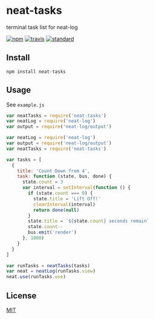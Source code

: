 # neat-tasks

terminal task list for neat-log

[![npm][npm-image]][npm-url]
[![travis][travis-image]][travis-url]
[![standard][standard-image]][standard-url]

[npm-image]: https://img.shields.io/npm/v/neat-tasks.svg?style=flat-square
[npm-url]: https://www.npmjs.com/package/neat-tasks
[travis-image]: https://img.shields.io/travis/joehand/neat-tasks.svg?style=flat-square
[travis-url]: https://travis-ci.org/joehand/neat-tasks
[standard-image]: https://img.shields.io/badge/code%20style-standard-brightgreen.svg?style=flat-square
[standard-url]: http://npm.im/standard

## Install

```
npm install neat-tasks
```

## Usage

See `example.js`

```js
var neatTasks = require('neat-tasks')
var neatLog = require('neat-log')
var output = require('neat-log/output')

var neatLog = require('neat-log')
var output = require('neat-log/output')
var neatTasks = require('neat-tasks')

var tasks = [
  {
    title: 'Count Down from 4',
    task: function (state, bus, done) {
      state.count = 3
      var interval = setInterval(function () {
        if (state.count === 0) {
          state.title = 'Lift Off!'
          clearInterval(interval)
          return done(null)
        }
        state.title = `${state.count} seconds remain`
        state.count--
        bus.emit('render')
      }, 1000)
    }
  }
]

var runTasks = neatTasks(tasks)
var neat = neatLog(runTasks.view)
neat.use(runTasks.use)
```


## License

[MIT](LICENSE.md)
